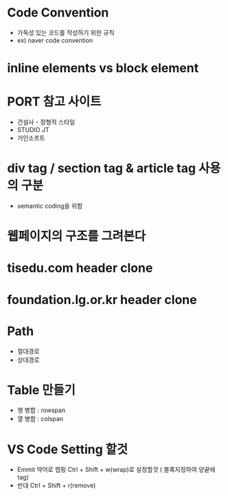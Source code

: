 # Code Convention

- 가독성 있는 코드를 작성하기 위한 규칙
- ex) naver code convention

# inline elements vs block element

# PORT 참고 사이트

- 건설사 - 정형적 스타일
- STUDIO JT
- 거인소프트

# div tag / section tag & article tag 사용의 구분

- semantic coding을 위함

# 웹페이지의 구조를 그려본다

# tisedu.com header clone

# foundation.lg.or.kr header clone

# Path

- 절대경로
- 상대경로

# Table 만들기

- 행 병합 : rowspan
- 열 병함 : colspan

# VS Code Setting 할것

- Emmit 약어로 랩핑 Ctrl + Shift + w(wrap)로 설정할것 ( 블록지정하여 양끝에 tag)
- 반대 Ctrl + Shift + r(remove)
